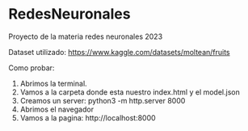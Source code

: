 # RedesNeuronales
Proyecto de la materia redes neuronales 2023


Dataset utilizado: https://www.kaggle.com/datasets/moltean/fruits

Como probar:

1. Abrimos la terminal.
2. Vamos a la carpeta donde esta nuestro index.html y el model.json
3. Creamos un server: python3 -m http.server 8000
4. Abrimos el navegador
5. Vamos a la pagina: http://localhost:8000
